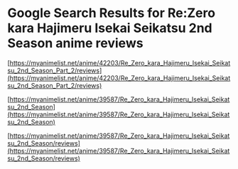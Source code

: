 # Google Search Results for Re:Zero kara Hajimeru Isekai Seikatsu 2nd Season anime reviews
[https://myanimelist.net/anime/42203/Re_Zero_kara_Hajimeru_Isekai_Seikatsu_2nd_Season_Part_2/reviews](https://myanimelist.net/anime/42203/Re_Zero_kara_Hajimeru_Isekai_Seikatsu_2nd_Season_Part_2/reviews)

[https://myanimelist.net/anime/39587/Re_Zero_kara_Hajimeru_Isekai_Seikatsu_2nd_Season](https://myanimelist.net/anime/39587/Re_Zero_kara_Hajimeru_Isekai_Seikatsu_2nd_Season)

[https://myanimelist.net/anime/39587/Re_Zero_kara_Hajimeru_Isekai_Seikatsu_2nd_Season/reviews](https://myanimelist.net/anime/39587/Re_Zero_kara_Hajimeru_Isekai_Seikatsu_2nd_Season/reviews)

